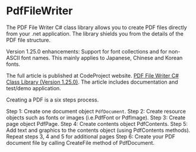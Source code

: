 # PdfFileWriter


The PDF File Writer C# class library allows you to create PDF files directly from your .net application. The library shields you from the details of the PDF file structure.

Version 1.25.0 enhancements: Support for font collections and for non-ASCII font names. This mainly applies to Japanese, Chinese and Korean fonts.

The full article is published at CodeProject website. <a href="https://www.codeproject.com/Articles/570682/PDF-File-Writer-Csharp-Class-Library-Version">PDF File Writer C# Class Library (Version 1.25.0)</a>. The article includes documentation and test/demo application.


Creating a PDF is a six steps process.

Step 1: Create one document object <code>PdfDocument</code>.
Step 2: Create resource objects such as fonts or images (i.e.PdfFont or PdfImage).
Step 3: Create page object PdfPage.
Step 4: Create contents object PdfContents.
Step 5: Add text and graphics to the contents object (using PdfContents methods).
Repeat steps 3, 4 and 5 for additional pages
Step 6: Create your PDF document file by calling CreateFile method of PdfDocument.





